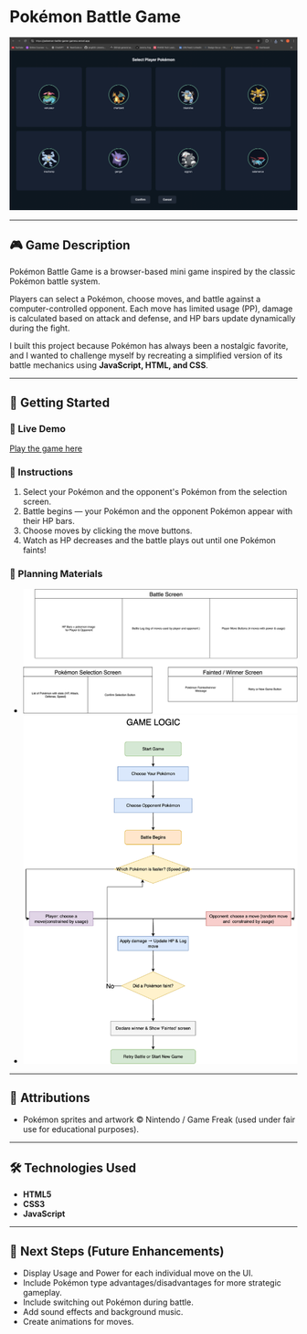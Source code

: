 # Pokémon Battle Game

<p align="center">
  <img src="assets/Screenshot-Pokemon.png" alt="Pokémon Battle Game Screenshot" width="600" />
</p>

---

## 🎮 Game Description

Pokémon Battle Game is a browser-based mini game inspired by the classic Pokémon battle system.

Players can select a Pokémon, choose moves, and battle against a computer-controlled opponent. Each move has limited usage (PP), damage is calculated based on attack and defense, and HP bars update dynamically during the fight.

I built this project because Pokémon has always been a nostalgic favorite, and I wanted to challenge myself by recreating a simplified version of its battle mechanics using **JavaScript, HTML, and CSS**.

---

## 🚀 Getting Started

### 🔗 Live Demo

[Play the game here](https://pokemon-battle-game-gamma.vercel.app/)

### 📝 Instructions

1. Select your Pokémon and the opponent's Pokémon from the selection screen.
2. Battle begins — your Pokémon and the opponent Pokémon appear with their HP bars.
3. Choose moves by clicking the move buttons.
4. Watch as HP decreases and the battle plays out until one Pokémon faints!

### 📄 Planning Materials

- ![Wireframe](assets/pokemon_wireframes.drawio.png)
- ![Game Flow](assets/pokemon_user_flow.png)

---

## 🙌 Attributions

- Pokémon sprites and artwork © Nintendo / Game Freak (used under fair use for educational purposes).

---

## 🛠️ Technologies Used

- **HTML5**
- **CSS3**
- **JavaScript**

---

## 🔮 Next Steps (Future Enhancements)

- Display Usage and Power for each individual move on the UI.
- Include Pokémon type advantages/disadvantages for more strategic gameplay.
- Include switching out Pokémon during battle.
- Add sound effects and background music.
- Create animations for moves.
